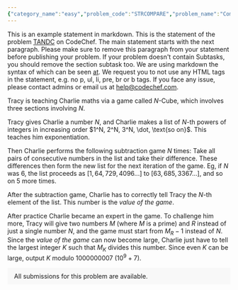 ```yaml
---
{"category_name":"easy","problem_code":"STRCOMPARE","problem_name":"Compare those strings","problemComponents":{"constraints":"- $1 \\leq T \\leq 10^5$\n- $1 \\leq N \\leq 10^6$\n- The sum of $N$ over all test cases does not exceed $10^6$\n","constraintsState":true,"subtasks":"","subtasksState":true,"inputFormat":"- The first line contains $T$ denoting the number of test cases. Then the test cases follow.\n- The first line of each test case contains $N$, denoting the length of the strings $A$ and $B$.\n- The second line of each test case contains the string $A$.\n- The third line of each test case contains the string $B$.","inputFormatState":true,"outputFormat":"For each test case, print a single line containing one integer -  the number of indices $i$ such that $A[i \\dots N] \\lt B[i\\dots N]$.","outputFormatState":true,"sampleTestCases":{"0":{"id":1,"input":"2\n2\nab\nbb\n3\naaa\naab","output":"1\n3\n","explanation":"**Test Case $1$**: \n- For $i = 1$, $A[1 \\dots 2] = $ \u0022$ab$\u0022, $B[1 \\dots 2] = $ \u0022$bb$\u0022 and lexicographically, \u0022$ab$\u0022 $\\lt$ \u0022$bb$\u0022.\n- For $i = 2$, $A[2 \\dots 2] =$ \u0022$b$\u0022, $B[2 \\dots 2] = $ \u0022$b$\u0022 and lexicographically, \u0022$b$\u0022 $=$ \u0022$b$\u0022.\n\n\n**Test Case $2$**: For each $i \\in \\{1 , 2, 3\\}$, $A[i \\dots 3] \\lt B[i \\dots 3]$.","isDeleted":false}}},"video_editorial_url":"https://youtu.be/XMYuWAkJSrw","languages_supported":{"0":"CPP14","1":"C","2":"JAVA","3":"PYTH 3.6","4":"CPP17","5":"PYTH","6":"PYP3","7":"CS2","8":"ADA","9":"PYPY","10":"TEXT","11":"PAS fpc","12":"NODEJS","13":"RUBY","14":"PHP","15":"GO","16":"HASK","17":"TCL","18":"PERL","19":"SCALA","20":"LUA","21":"kotlin","22":"BASH","23":"JS","24":"LISP sbcl","25":"rust","26":"PAS gpc","27":"BF","28":"CLOJ","29":"R","30":"D","31":"CAML","32":"FORT","33":"ASM","34":"swift","35":"FS","36":"WSPC","37":"LISP clisp","38":"SQL","39":"SCM guile","40":"PERL6","41":"ERL","42":"CLPS","43":"ICK","44":"NICE","45":"PRLG","46":"ICON","47":"COB","48":"SCM chicken","49":"PIKE","50":"SCM qobi","51":"ST","52":"SQLQ","53":"NEM"},"max_timelimit":1,"source_sizelimit":50000,"problem_author":"mananbordia","problem_tester":"","date_added":"20-11-2021","tags":{"0":"mananbordia","1":"simple","2":"start18"},"problem_difficulty_level":"Unavailable","best_tag":"","editorial_url":"https://discuss.codechef.com/problems/STRCOMPARE","time":{"view_start_date":1637602200,"submit_start_date":1637602200,"visible_start_date":1637602200,"end_date":1735669800},"is_direct_submittable":false,"problemDiscussURL":"https://discuss.codechef.com/search?q=STRCOMPARE","is_proctored":false,"visitedContests":{},"layout":"problem"}
---
```

This is an example statement in markdown. This is the statement of the problem [TANDC](https://codechef.com/problems/TANDC) on CodeChef. The main statement starts with the next paragraph. Please make sure to remove this paragraph from your statement before publishing your problem. If your problem doesn't contain Subtasks, you should remove the section subtask too. We are using markdown the syntax of which can be seen [at](https://github.com/showdownjs/showdown/wiki/Showdown's-Markdown-syntax). We request you to not use any HTML tags in the statement, e.g. no p, ul, li, pre, br or b tags. If you face any issue, please contact admins or email us at help@codechef.com.

Tracy is teaching Charlie maths via a game called $N$-Cube, which involves three sections involving $N$.

Tracy gives Charlie a number $N$, and Charlie makes a list of $N$-th powers of integers in increasing order $1^N, 2^N, 3^N, \dot, \text{so on}$. This teaches him exponentiation.

Then Charlie performs the following subtraction game $N$ times: Take all pairs of consecutive numbers in the list and take their difference. These differences then form the new list for the next iteration of the game. Eg, if $N$ was 6, the list proceeds as $[1, 64, 729, 4096 ... ]$ to $[63, 685, 3367 ...]$, and so on $5$ more times.

After the subtraction game, Charlie has to correctly tell Tracy the $N$-th element of the list. This number is the *value of the game*.

After practice Charlie became an expert in the game. To challenge him more, Tracy will give two numbers $M$ (where $M$ is a prime) and $R$ instead of just a single number $N$, and the game must start from $M_R - 1$ instead of $N$. Since the *value of the game* can now become large, Charlie just have to tell the largest integer $K$ such that $M_K$ divides this number. Since even $K$ can be large, output $K$ modulo 1000000007 ($10^9 + 7$).

<aside style='background: #f8f8f8;padding: 10px 15px;'><div>All submissions for this problem are available.</div></aside>